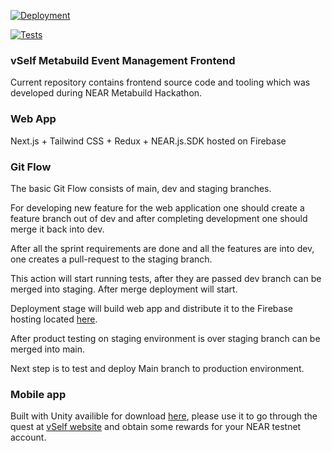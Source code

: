 [![Deployment](https://github.com/vself-project/vself-beta/actions/workflows/firebase-hosting-merge.yml/badge.svg)](https://github.com/vself-project/vself-beta/actions)

[![Tests](https://github.com/vself-project/vself-beta/actions/workflows/predeploy-testing.yml/badge.svg)](https://github.com/vself-project/vself-beta/actions)


### vSelf Metabuild Event Management Frontend

Current repository contains frontend source code and tooling which was developed during NEAR Metabuild Hackathon.

### Web App

Next.js + Tailwind CSS + Redux + NEAR.js.SDK hosted on Firebase

### Git Flow

The basic Git Flow consists of main, dev and staging branches.

For developing new feature for the web application one should create a feature branch out of dev and after completing development one should merge it back into dev.

After all the sprint requirements are done and all the features are into dev, one creates a pull-request to the staging branch.

This action will start running tests, after they are passed dev branch can be merged into staging. After merge deployment will start.

Deployment stage will build web app and distribute it to the Firebase hosting located [here](https://vself-dev.firebaseapp.com/).

After product testing on staging environment is over staging branch can be merged into main.

Next step is to test and deploy Main branch to production environment.

### Mobile app

Built with Unity availible for download [here](https://vself-dev.web.app/vself.apk), please use it to go through the quest at [vSelf website](https://vself.app/quest) and obtain some rewards for your NEAR testnet account.
